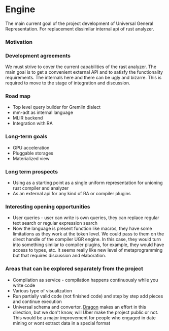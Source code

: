 # Engine

The main current goal of the project development of Universal General Representation. 
For replacement dissimilar internal api of rust analyzer. 

### Motivation 


### Development agreements

We must strive to cover the current capabilities of the rast analyzer.
The main goal is to get a convenient external API and to satisfy the functionality requirements. The internals here and there can be ugly and bizarre.
This is required to move to the stage of integration and discussion.

### Road map
- Top level query builder for Gremlin dialect 
- mm-adt as internal language 
- MLIR backend
- Integration with RA 

### Long-term goals
- GPU acceleration
- Pluggable storages
- Materialized view

### Long term prospects
- Using as a starting point as a single uniform representation for unioning rust compiler and analyzer
- As an external api for any kind of RA or compiler plugins

### Interesting opening opportunities
- User queries - user can write is own queries, they can replace regular text search or regular expression search 
- Now the language is present function like macros, they have some limitations as they work at the token level. We could pass to them on the direct handle of the compiler UGR engine. 
In this case, they would turn into something similar to compiler plugins, for example, they would have access to types, etc. It seems really like new level of metaprogramming but that requires discussion and elaboration.

### Areas that can be explored separately from the project
- Compilation as service - compilation happens continuously while you write code
- Various type of visualization
- Run partially valid code (not finished code) and step by step add pieces and continue execution
- Universal schema and convertor. [Dragon](https://eng.uber.com/dragon-schema-integration-at-uber-scale/) makes an effort in this direction, but we don't know, will Uber make the project public or not. This would be a major improvement for people who engaged in date mining or wont extract data in a special format



